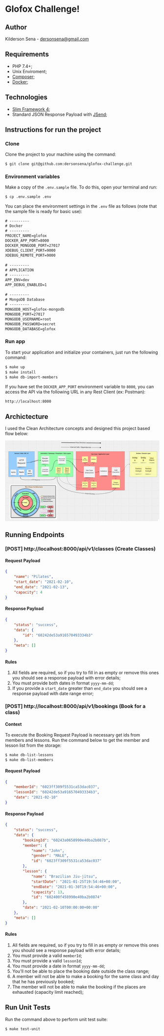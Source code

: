 # Glofox Challenge!

## Author

Kilderson Sena - dersonsena@gmail.com

## Requirements

- PHP 7.4+;
- Unix Enviroment;
- [Composer](https://getcomposer.org);
- [Docker](https://www.docker.com);

## Technologies
- [Slim Framework 4](https://www.slimframework.com);
- Standard JSON Response Payload with [JSend](https://github.com/omniti-labs/jsend);

## Instructions for run the project

### Clone

Clone the project to your machine using the command:

```bash
$ git clone git@github.com:dersonsena/glofox-challenge.git
```

### Environment variables
Make a copy of the `.env.sample` file. To do this, open your terminal and run:

```bash
$ cp .env.sample .env
```

You can place the environment settings in the `.env` file as follows (note that the sample file is ready for basic use):

```
# ---------
# Docker
# ---------
PROJECT_NAME=glofox
DOCKER_APP_PORT=8000
DOCKER_MONGODB_PORT=27017
XDEBUG_CLIENT_PORT=9000
XDEBUG_REMOTE_PORT=9000

# ---------
# APPLICATION
# ---------
APP_ENV=dev
APP_DEBUG_ENABLED=1

# ---------
# MongoDB Database
# ---------
MONGODB_HOST=glofox-mongodb
MONGODB_PORT=27017
MONGODB_USERNAME=root
MONGODB_PASSWORD=secret
MONGODB_DATABASE=glofox
```

### Run app
To start your application and initialize your containers, just run the following command:

```bash
$ make up
$ make install
$ make db-import-members
```

If you have set the `DOCKER_APP_PORT` environment variable to `8000`, you can access the API via the following URL in any Rest Client (ex: Postman):

```
http://localhost:8000
```

## Archictecture

I used the Clean Architecture concepts and designed this project based flow below:

![App Architecture](./docs/clean-arch-app-flow.png)

## Running Endpoints

### [POST] http://localhost:8000/api/v1/classes (Create Classes)

#### Request Payload

```json
{
    "name": "Pilates",
    "start_date": "2021-02-10",
    "end_date": "2021-02-13",
    "capacity": 4
}
```

#### Response Payload

```json
{
    "status": "success",
    "data": {
        "id": "60242de53a916570493334b3"
    },
    "meta": []
}
```

#### Rules

1. All fields are required, so if you try to fill in as empty or remove this ones you should see a response payload with error details;
2. You must provide both dates in format `yyyy-mm-dd`;
3. If you provide a `start_date` greater than `end_date` you should see a response payload with date range error;

### [POST] http://localhost:8000/api/v1/bookings (Book for a class)

#### Context
To execute the Booking Request Payload is necessary get ids from members and lessons.
Run the command below to get the member and lesson list from the storage:

```shell
$ make db-list-lessons
$ make db-list-members
```

#### Request Payload

```json
{
    "memberId": "6023ff309f5531ca53dac037",
    "lessonId": "60242de53a916570493334b3",
    "date": "2021-02-10"
}
```

#### Response Payload

```json
{
    "status": "success",
    "data": {
        "bookingId": "60243a0658990e40ba2b087b",
        "member": {
            "name": "John",
            "gender": "MALE",
            "id": "6023ff309f5531ca53dac037"
        },
        "lesson": {
            "name": "Brazilian Jiu-jitsu",
            "startDate": "2021-01-25T19:54:46+00:00",
            "endDate": "2021-01-30T19:54:46+00:00",
            "capacity": 13,
            "id": "602400f458990e40ba2b0874"
        },
        "date": "2021-02-10T00:00:00+00:00"
    },
    "meta": []
}
```

#### Rules

1. All fields are required, so if you try to fill in as empty or remove this ones you should see a response payload with error details;
2. You must provide a valid `memberId`;
3. You must provide a valid `lessonId`;
4. You must provide a date in format `yyyy-mm-dd`;
5. You'll not be able to place the booking date outside the class range;
6. A member will not be able to make a booking for the same class and day that he has previously booked;
7. The member will not be able to make the booking if the places are exhausted (capacity limit reached);

## Run Unit Tests

Run the command above to perform unit test suite:

```bash
$ make test-unit
```
